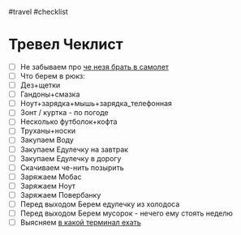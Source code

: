 #travel #checklist

# Тревел Чеклист

- [ ] Не забываем про [че незя брать в самолет](Че_незя_в_самолет.md)
- [ ] Что берем в рюкз:
- [ ] Дез+щетки  
- [ ] Гандоны+смазка  
- [ ] Ноут+зарядка+мышь+зарядка_телефонная  
- [ ] Зонт  / куртка - по погоде
- [ ] Несколько футболок+кофта  
- [ ] Труханы+носки
- [ ] Закупаем  Воду
- [ ] Закупаем Едулечку на завтрак
- [ ] Закупаем Едулечку в дорогу
- [ ] Скачиваем че-нить позырить
- [ ] Заряжаем Мобас
- [ ] Заряжаем Ноут
- [ ] Заряжаем Повербанку
- [ ] Перед выходом Берем едулечку из холодоса
- [ ] Перед выходом Берем мусорок - нечего ему стоять неделю
- [ ] Выясняем [в какой терминал ехать](В_какой_терминал_ехать.md)